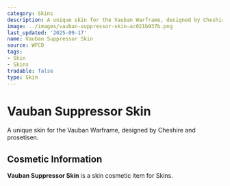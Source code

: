 ```yaml
---
category: Skins
description: A unique skin for the Vauban Warframe, designed by Cheshire and prosetisen.
image: ../images/vauban-suppressor-skin-ac021b937b.png
last_updated: '2025-09-17'
name: Vauban Suppressor Skin
source: WFCD
tags:
- Skin
- Skins
tradable: false
type: Skin
---
```


# Vauban Suppressor Skin

A unique skin for the Vauban Warframe, designed by Cheshire and prosetisen.

## Cosmetic Information

**Vauban Suppressor Skin** is a skin cosmetic item for Skins.


